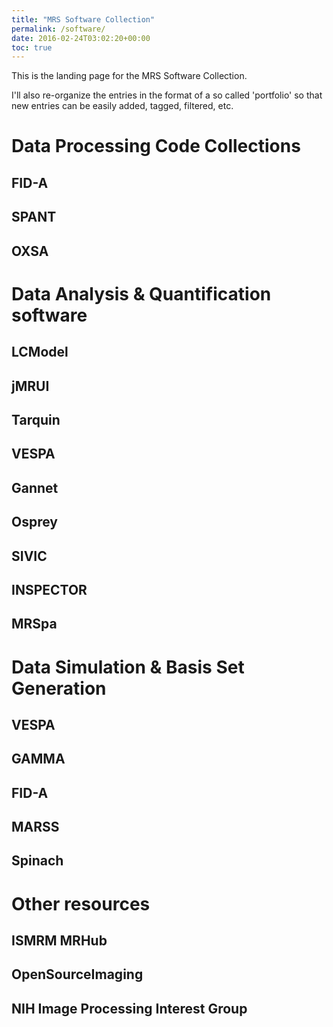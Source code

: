 ```yaml
---
title: "MRS Software Collection"
permalink: /software/
date: 2016-02-24T03:02:20+00:00
toc: true
---
```


This is the landing page for the MRS Software Collection.

I'll also re-organize the entries in the format of a so called 'portfolio' so that new entries can be easily added, tagged, filtered, etc.

# Data Processing Code Collections

## FID-A

## SPANT

## OXSA


# Data Analysis & Quantification software

## LCModel

## jMRUI

## Tarquin

## VESPA

## Gannet

## Osprey

## SIVIC

## INSPECTOR

## MRSpa


# Data Simulation & Basis Set Generation

## VESPA

## GAMMA

## FID-A

## MARSS

## Spinach


# Other resources

## ISMRM MRHub

## OpenSourceImaging

## NIH Image Processing Interest Group
